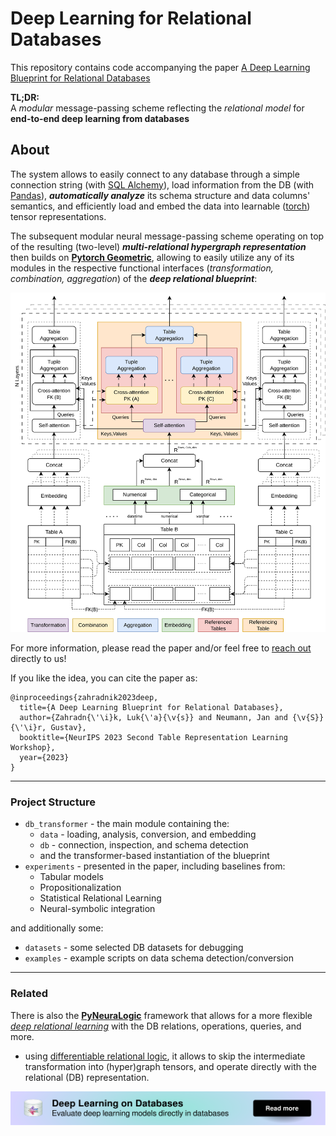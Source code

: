 # Deep Learning for Relational Databases

This repository contains code accompanying the paper [A Deep Learning Blueprint for Relational Databases](https://openreview.net/forum?id=b4GEmjsHAB)

**TL;DR:**\
A _modular_ message-passing scheme reflecting the _relational model_ for **end-to-end deep learning from databases**

## About

The system allows to easily connect to any database through a simple connection string (with [SQL Alchemy](https://www.sqlalchemy.org/)), load information from the DB (with [Pandas](https://pandas.pydata.org/)), _**automatically analyze**_ its schema structure and data columns' semantics, and efficiently load and embed the data into learnable ([torch](https://pytorch.org/)) tensor representations.

The subsequent modular neural message-passing scheme operating on top of the resulting (two-level) _**multi-relational hypergraph representation**_ then builds on [**Pytorch Geometric**](https://pyg.org/), allowing to easily utilize any of its modules in the respective functional interfaces (_transformation, combination, aggregation_) of the _**deep relational blueprint**_:

![schema.png](schema.png)

For more information, please read the paper and/or feel free to [reach out](https://github.com/LukasZahradnik/deep-db-learning/discussions) directly to us!

If you like the idea, you can cite the paper as:
```
@inproceedings{zahradnik2023deep,
  title={A Deep Learning Blueprint for Relational Databases},
  author={Zahradn{\'\i}k, Luk{\'a}{\v{s}} and Neumann, Jan and {\v{S}}{\'\i}r, Gustav},
  booktitle={NeurIPS 2023 Second Table Representation Learning Workshop},
  year={2023}
}
```
---
### Project Structure

- `db_transformer` - the main module containing the:
  -  `data` - loading, analysis, conversion, and embedding
  -  `db` - connection, inspection, and schema detection
  -  and the transformer-based instantiation of the blueprint
- `experiments` - presented in the paper, including baselines from:
  - Tabular models
  - Propositionalization
  - Statistical Relational Learning
  - Neural-symbolic integration

and additionally some:
- `datasets` - some selected DB datasets for debugging
- `examples` - example scripts on data schema detection/conversion

---
### Related

There is also the [**PyNeuraLogic**](https://github.com/LukasZahradnik/PyNeuraLogic) framework that allows for a more flexible [_deep relational learning_](https://medium.com/tag/deep-relational-learning) with the DB relations, operations, queries, and more.
- using [differentiable relational logic](https://github.com/GustikS/NeuraLogic), it allows to skip the intermediate transformation into (hyper)graph tensors, and operate directly with the relational (DB) representation.

<p align="center">
    <a href="https://pyneuralogic.readthedocs.io/en/latest/advanced/database_deep_learning.html">
        <img src="https://github.com/LukasZahradnik/PyNeuraLogic/blob/master/docs/_static/sql_banner.svg" alt="SQL tutorial" title="SQL tutorial"/>
    </a>
</p>
